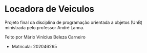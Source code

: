 # Locadora de Veiculos
Projeto final da disciplina de programação orientada a objetos (UnB) ministrada pelo professor André Lanna.

Feito por Mário Vinícius Beleza Carneiro 
- Matrícula: 202046265
